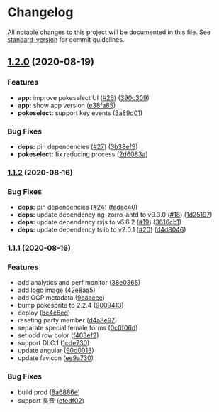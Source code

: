 # Changelog

All notable changes to this project will be documented in this file. See [standard-version](https://github.com/conventional-changelog/standard-version) for commit guidelines.

## [1.2.0](https://github.com/lacolaco/pokepartymatch/compare/v1.1.2...v1.2.0) (2020-08-19)


### Features

* **app:** improve pokeselect UI ([#26](https://github.com/lacolaco/pokepartymatch/issues/26)) ([390c309](https://github.com/lacolaco/pokepartymatch/commit/390c309c1c9eafe067e8380cce77bb3642195881))
* **app:** show app version ([e38fa85](https://github.com/lacolaco/pokepartymatch/commit/e38fa85853dae3476c9c29e7b99c12e450f1e231))
* **pokeselect:** support key events ([3a89d01](https://github.com/lacolaco/pokepartymatch/commit/3a89d01d06c1debc5cb760a6eeeb3fa7c921f5f5))


### Bug Fixes

* **deps:** pin dependencies ([#27](https://github.com/lacolaco/pokepartymatch/issues/27)) ([3b38ef9](https://github.com/lacolaco/pokepartymatch/commit/3b38ef97b509d747c504180f88a32f911b5b5999))
* **pokeselect:** fix reducing process ([2d6083a](https://github.com/lacolaco/pokepartymatch/commit/2d6083afeb3ffb0627c486d8f01e0a2c977eca74))

### [1.1.2](https://github.com/lacolaco/pokepartymatch/compare/v1.1.1...v1.1.2) (2020-08-16)


### Bug Fixes

* **deps:** pin dependencies ([#24](https://github.com/lacolaco/pokepartymatch/issues/24)) ([fadac40](https://github.com/lacolaco/pokepartymatch/commit/fadac40e698cced52571516b94c7300bdf396e8d))
* **deps:** update dependency ng-zorro-antd to v9.3.0 ([#18](https://github.com/lacolaco/pokepartymatch/issues/18)) ([1d25197](https://github.com/lacolaco/pokepartymatch/commit/1d2519742096e7c6ae7c271d071a3897783c99ed))
* **deps:** update dependency rxjs to v6.6.2 ([#19](https://github.com/lacolaco/pokepartymatch/issues/19)) ([3616cb1](https://github.com/lacolaco/pokepartymatch/commit/3616cb1b3abd3a00d7efe07ddc1b867196b098ba))
* **deps:** update dependency tslib to v2.0.1 ([#20](https://github.com/lacolaco/pokepartymatch/issues/20)) ([d4d8046](https://github.com/lacolaco/pokepartymatch/commit/d4d8046b7f0afa6374fd814a20141a9ad7728963))

### 1.1.1 (2020-08-16)


### Features

* add analytics and perf monitor ([38e0365](https://github.com/lacolaco/pokepartymatch/commit/38e03654d7b3b19f6c38954d8614a2ccc6794585))
* add logo image ([42e8aa5](https://github.com/lacolaco/pokepartymatch/commit/42e8aa5413f00511a2113d87114a13b20ad9e4b7))
* add OGP metadata ([9caaeee](https://github.com/lacolaco/pokepartymatch/commit/9caaeee3ddf4f8d09c58fc6a8b840c9da4a60826))
* bump pokesprite to 2.2.4 ([9009413](https://github.com/lacolaco/pokepartymatch/commit/9009413c7a45c1076528ff08c9d1aa39cfef4281))
* deploy ([bc4c6ed](https://github.com/lacolaco/pokepartymatch/commit/bc4c6ed86b390e5eaa8ac1cb0921876bac6a909f))
* reseting party member ([d4a8e97](https://github.com/lacolaco/pokepartymatch/commit/d4a8e97c207b2b7577a090ad9662a2b86510ffc3))
* separate special female forms ([0c0f06d](https://github.com/lacolaco/pokepartymatch/commit/0c0f06d3886815ffc233a25755cd73472c84b114))
* set odd row color ([f403ef2](https://github.com/lacolaco/pokepartymatch/commit/f403ef2031c43119317203a560afdeff41238b09))
* support DLC.1 ([1cde730](https://github.com/lacolaco/pokepartymatch/commit/1cde730a43df0bfa69fb248b302fd536ff98edbb))
* update angular ([90d0013](https://github.com/lacolaco/pokepartymatch/commit/90d00133e79003f043173cf350798cfca906f6f7))
* update favicon ([ee9a730](https://github.com/lacolaco/pokepartymatch/commit/ee9a73039f1d6ba4b1d104028a332a8e7b19fac7))


### Bug Fixes

* build prod ([8a6886e](https://github.com/lacolaco/pokepartymatch/commit/8a6886e9370229e47868cc74429f4e2970d8546f))
* support 長音 ([efedf02](https://github.com/lacolaco/pokepartymatch/commit/efedf02fd22ede142fcde1c418cac4aa8d6d5d1a))
